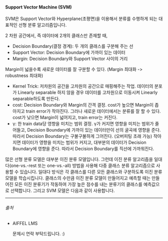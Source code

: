 #### Support Vector Machine (SVM)

SVM은 Support Vector와 Hyperplane(초평면)을 이용해서 분류를 수행하게 되는 대표적인 선형 분류 알고리즘입니다.



2 차원 공간에서, 즉 데이터에 2개의 클래스만 존재할 때,

- Decision Boundary(결정 경계): 두 개의 클래스를 구분해 주는 선
- Support Vector: Decision Boundary에 가까이 있는 데이터
- Margin: Decision Boundary와 Support Vector 사이의 거리



Margin이 넓을수록 새로운 데이터를 잘 구분할 수 있다. (Margin 최대화 -> robustness 최대화)

- Kernel Trick: 저차원의 공간을 고차원의 공간으로 매핑해주는 작업. 데이터의 분포가 Linearly separable 하지 않을 경우 데이터를 고차원으로 이동시켜 Linearly separable하도록 만든다.
- cost: Decision Boundary와 Margin의 간격 결정. cost가 높으면 Margin이 좁아지고 train error가 작아진다. 그러나 새로운 데이터에서는 분류를 잘 할 수 있다. cost가 낮으면 Margin이 넓어지고, train error는 커진다.
- γ: 한 train data당 영향을 미치는 범위 결정. γ가 커지면 영향을 미치는 범위가 줄어들고, Decision Boundary에 가까이 있는 데이터만이 선의 굴곡에 영향을 준다. 따라서 Decision Boundary는 구불구불하게 그어진다. (오버피팅 초래 가능) 작아지면 데이터가 영향을 미치는 범위가 커지고, 대부분의 데이터가 Decision Boundary에 영향을 준다. 따라서 Decision Boundary를 직선에 가까워진다.



많은 선형 분류 모델은 대부분 이진 분류 모델입니다. 그런데 이진 분류 알고리즘을 일대다(one-vs.-rest 또는 one-vs.-all) 방법을 사용해 다중 클래스 분류 알고리즘으로 사용할 수 있습니다. 일대다 방식은 각 클래스를 다른 모든 클래스와 구분하도록 이진 분류 모델을 학습시킵니다. 클래스의 수만큼 이진 분류 모델이 만들어지고 예측할 때는 만들어진 모든 이진 분류기가 작동하여 가장 높은 점수를 내는 분류기의 클래스를 예측값으로 선택합니다. 그리고 SVM 모델은 다음과 같이 사용합니다.





------

###### 출처

- AIFFEL LMS 

  문제시 연락 부탁드립니다. :)

  
